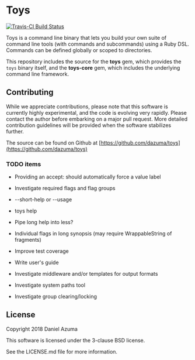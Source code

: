# Toys

[![Travis-CI Build Status](https://travis-ci.org/dazuma/toys.svg)](https://travis-ci.org/dazuma/toys/)

Toys is a command line binary that lets you build your own suite of command
line tools (with commands and subcommands) using a Ruby DSL. Commands can be
defined globally or scoped to directories.

This repository includes the source for the **toys** gem, which provides the
`toys` binary itself, and the **toys-core** gem, which includes the underlying
command line framework.

## Contributing

While we appreciate contributions, please note that this software is currently
highly experimental, and the code is evolving very rapidly. Please contact the
author before embarking on a major pull request. More detailed contribution
guidelines will be provided when the software stabilizes further.

The source can be found on Github at
[https://github.com/dazuma/toys](https://github.com/dazuma/toys)

### TODO items

* Providing an accept: should automatically force a value label
* Investigate required flags and flag groups
* --short-help or --usage
* toys help
* Pipe long help into less?
* Individual flags in long synopsis (may require WrappableString of fragments)

* Improve test coverage
* Write user's guide
* Investigate middleware and/or templates for output formats
* Investigate system paths tool
* Investigate group clearing/locking

## License

Copyright 2018 Daniel Azuma

This software is licensed under the 3-clause BSD license.

See the LICENSE.md file for more information.
